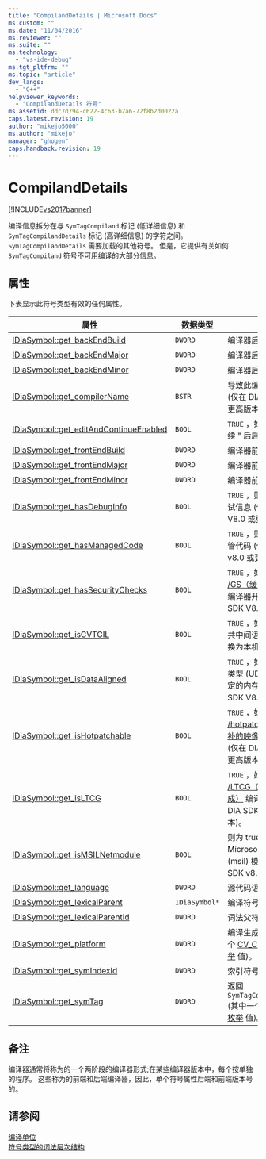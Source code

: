 ```yaml
---
title: "CompilandDetails | Microsoft Docs"
ms.custom: ""
ms.date: "11/04/2016"
ms.reviewer: ""
ms.suite: ""
ms.technology: 
  - "vs-ide-debug"
ms.tgt_pltfrm: ""
ms.topic: "article"
dev_langs: 
  - "C++"
helpviewer_keywords: 
  - "CompilandDetails 符号"
ms.assetid: ddc7d794-c622-4c63-b2a6-72f8b2d0022a
caps.latest.revision: 19
author: "mikejo5000"
ms.author: "mikejo"
manager: "ghogen"
caps.handback.revision: 19
---
```

# CompilandDetails
[!INCLUDE[vs2017banner](../../code-quality/includes/vs2017banner.md)]

编译信息拆分在与 `SymTagCompiland` 标记 \(低详细信息\) 和 `SymTagCompilandDetails` 标记 \(高详细信息\) 的字符之间。  `SymTagCompilandDetails` 需要加载的其他符号。  但是，它提供有关如何 `SymTagCompiland` 符号不可用编译的大部分信息。  
  
## 属性  
 下表显示此符号类型有效的任何属性。  
  
|属性|数据类型|说明|  
|--------|----------|--------|  
|[IDiaSymbol::get\_backEndBuild](../Topic/IDiaSymbol::get_backEndBuild.md)|`DWORD`|编译器后端的生成号。|  
|[IDiaSymbol::get\_backEndMajor](../../debugger/debug-interface-access/idiasymbol-get-backendmajor.md)|`DWORD`|编译器后端的主版本号。|  
|[IDiaSymbol::get\_backEndMinor](../../debugger/debug-interface-access/idiasymbol-get-backendminor.md)|`DWORD`|编译器后端的次版本号。|  
|[IDiaSymbol::get\_compilerName](../../debugger/debug-interface-access/idiasymbol-get-compilername.md)|`BSTR`|导致此编译编译器的名称 \(仅在 DIA SDK V8.0 或更高版本\)。|  
|[IDiaSymbol::get\_editAndContinueEnabled](../Topic/IDiaSymbol::get_editAndContinueEnabled.md)|`BOOL`|`TRUE` ，如果 " 编辑并继续 " 后启用了生成。|  
|[IDiaSymbol::get\_frontEndBuild](../../debugger/debug-interface-access/idiasymbol-get-frontendbuild.md)|`DWORD`|编译器前端的生成号。|  
|[IDiaSymbol::get\_frontEndMajor](../Topic/IDiaSymbol::get_frontEndMajor.md)|`DWORD`|编译器前端的主版本号。|  
|[IDiaSymbol::get\_frontEndMinor](../../debugger/debug-interface-access/idiasymbol-get-frontendminor.md)|`DWORD`|编译器前端的次版本号。|  
|[IDiaSymbol::get\_hasDebugInfo](../Topic/IDiaSymbol::get_hasDebugInfo.md)|`BOOL`|`TRUE` ，则此编译具有调试信息 \(仅在 DIA SDK V8.0 或更高版本\)。|  
|[IDiaSymbol::get\_hasManagedCode](../../debugger/debug-interface-access/idiasymbol-get-hasmanagedcode.md)|`BOOL`|`TRUE` ，则此编译包含托管代码 \(仅在 DIA SDK v8.0 或更高版本\)。|  
|[IDiaSymbol::get\_hasSecurityChecks](../../debugger/debug-interface-access/idiasymbol-get-hassecuritychecks.md)|`BOOL`|`TRUE` ，如果编译生成了 [\/GS（缓冲区安全检查）](/visual-cpp/build/reference/gs-buffer-security-check) 编译器开关 \(仅在 DIA SDK V8.0 或更高版本\)。|  
|[IDiaSymbol::get\_isCVTCIL](../../debugger/debug-interface-access/idiasymbol-get-iscvtcil.md)|`BOOL`|`TRUE` ，如果编译来自公共中间语言代码 \(CIL\)转换为本机代码。|  
|[IDiaSymbol::get\_isDataAligned](../../debugger/debug-interface-access/idiasymbol-get-isdataaligned.md)|`BOOL`|`TRUE` ，如果用户定义的类型 \(UDT\)对齐到某个指定的内存边界 \(仅在 DIA SDK V8.0 或更高版本\)。|  
|[IDiaSymbol::get\_isHotpatchable](../Topic/IDiaSymbol::get_isHotpatchable.md)|`BOOL`|`TRUE` ，如果编译生成了 [\/hotpatch（创建可热修补的映像）](/visual-cpp/build/reference/hotpatch-create-hotpatchable-image) 编译器开关 \(仅在 DIA SDK v8.0 或更高版本\)。|  
|[IDiaSymbol::get\_isLTCG](../../debugger/debug-interface-access/idiasymbol-get-isltcg.md)|`BOOL`|`TRUE` ，如果编译生成了 [\/LTCG（链接时代码生成）](/visual-cpp/build/reference/ltcg-link-time-code-generation) 编译器开关 \(仅在 DIA SDK V8.0 或更高版本\)。|  
|[IDiaSymbol::get\_isMSILNetmodule](../Topic/IDiaSymbol::get_isMSILNetmodule.md)|`BOOL`|则为 true，则编译为 Microsoft 中间语言 \(msil\) 模块 \(仅在 DIA SDK v8.0 或更高版本\)。|  
|[IDiaSymbol::get\_language](../Topic/IDiaSymbol::get_language.md)|`DWORD`|源代码语言。|  
|[IDiaSymbol::get\_lexicalParent](../../debugger/debug-interface-access/idiasymbol-get-lexicalparent.md)|`IDiaSymbol*`|编译符号。|  
|[IDiaSymbol::get\_lexicalParentId](../../debugger/debug-interface-access/idiasymbol-get-lexicalparentid.md)|`DWORD`|词法父符号的 ID。|  
|[IDiaSymbol::get\_platform](../../debugger/debug-interface-access/idiasymbol-get-platform.md)|`DWORD`|编译生成的平台 \(其中一个 [CV\_CPU\_TYPE\_e 枚举](../../debugger/debug-interface-access/cv-cpu-type-e.md) 值\)。|  
|[IDiaSymbol::get\_symIndexId](../../debugger/debug-interface-access/idiasymbol-get-symindexid.md)|`DWORD`|索引符号 ID。|  
|[IDiaSymbol::get\_symTag](../Topic/IDiaSymbol::get_symTag.md)|`DWORD`|返回 `SymTagCompilandDetails` \(其中一个 [SymTagEnum 枚举](../../debugger/debug-interface-access/symtagenum.md) 值\)。|  
  
## 备注  
 编译器通常将称为的一个两阶段的编译器形式;在某些编译器版本中，每个按单独的程序。  这些称为的前端和后端编译器，因此，单个符号属性后端和前端版本号的。  
  
## 请参阅  
 [编译单位](../../debugger/debug-interface-access/compiland.md)   
 [符号类型的词法层次结构](../../debugger/debug-interface-access/lexical-hierarchy-of-symbol-types.md)